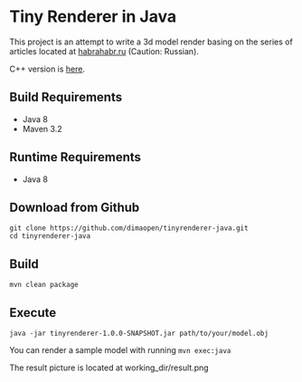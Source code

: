 Tiny Renderer in Java
=====================
This project is an attempt to write a 3d model render basing on the series of articles located at [habrahabr.ru][1]
(Caution: Russian).

C++ version is [here][2].


Build Requirements
------------------

* Java 8
* Maven 3.2


Runtime Requirements
--------------------
  * Java 8


Download from Github
--------------------
```
git clone https://github.com/dimaopen/tinyrenderer-java.git
cd tinyrenderer-java
```

Build
-----
`mvn clean package`

Execute
-------
`java -jar tinyrenderer-1.0.0-SNAPSHOT.jar path/to/your/model.obj`

You can render a sample model with running
`mvn exec:java`

The result picture is located at working_dir/result.png


[1]: http://habrahabr.ru/post/248153/ "Brief course of computer graphic"
[2]: https://github.com/ssloy/tinyrenderer "c++ version"

